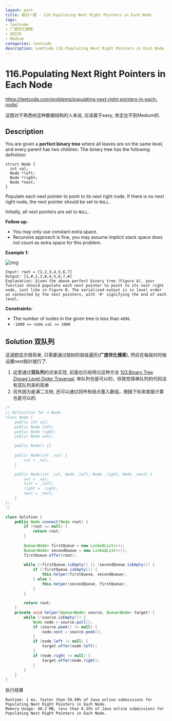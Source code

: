 ```yaml
---
layout: post
title: 每日一题 - 116.Populating Next Right Pointers in Each Node
tags:
- leetcode
- 广度优化搜索
- 双队列
- Medium
categories: leetcode
description: LeetCode 116.Populating Next Right Pointers in Each Node
---
```


# 116.Populating Next Right Pointers in Each Node

https://leetcode.com/problems/populating-next-right-pointers-in-each-node/

这题对于熟悉树这种数据结构的人来说, 应该属于easy, 肯定达不到Medium的.

## Description

You are given a **perfect binary tree** where all leaves are on the same level, and every parent has two children. The binary tree has the following definition:

```
struct Node {
  int val;
  Node *left;
  Node *right;
  Node *next;
}
```

Populate each next pointer to point to its next right node. If there is no next right node, the next pointer should be set to `NULL`.

Initially, all next pointers are set to `NULL`.

 

**Follow up:**

- You may only use constant extra space.
- Recursive approach is fine, you may assume implicit stack space does not count as extra space for this problem.

 

**Example 1:**

![img](https://assets.leetcode.com/uploads/2019/02/14/116_sample.png)

```
Input: root = [1,2,3,4,5,6,7]
Output: [1,#,2,3,#,4,5,6,7,#]
Explanation: Given the above perfect binary tree (Figure A), your function should populate each next pointer to point to its next right node, just like in Figure B. The serialized output is in level order as connected by the next pointers, with '#' signifying the end of each level.
```

 

**Constraints:**

- The number of nodes in the given tree is less than `4096`.
- `-1000 <= node.val <= 1000`

## Solution 双队列

这道题显示很简单, 只需要通过按树的层级遍历(**广度优化搜索**), 然后在每层的时候设置next指针就行了.  

1. 这里通过**双队列**的式来实现, 前面也已经用过这种方法 [103.Binary Tree Zigzag Level Order Traversal](https://jianbo.me/leetcode/2020/05/03/leetcode-103-binary-tree-zigzag-level-order-traversal/#103binary-tree-zigzag-level-order-traversal),  单队列也是可以的，但我觉得单队列的代码没有双队列来的简单
2. 另外因为是满二叉树, 还可以通过将所有结点塞入数组，根据下标来直接计算也是可以的. 

```java
/*
// Definition for a Node.
class Node {
    public int val;
    public Node left;
    public Node right;
    public Node next;

    public Node() {}
    
    public Node(int _val) {
        val = _val;
    }

    public Node(int _val, Node _left, Node _right, Node _next) {
        val = _val;
        left = _left;
        right = _right;
        next = _next;
    }
};
*/

class Solution {
    public Node connect(Node root) {
        if (root == null) {
            return root;
        }
        
        Queue<Node> firstQueue = new LinkedList<>();
        Queue<Node> secondQueue = new LinkedList<>();
        firstQueue.offer(root);
        
        while (!firstQueue.isEmpty() || !secondQueue.isEmpty()) {
            if (!firstQueue.isEmpty()) {
                this.helper(firstQueue, secondQueue);
            } else {
                this.helper(secondQueue, firstQueue);
            }
        }
        
        return root;
    }   
    private void helper(Queue<Node> source, Queue<Node> target) {
        while (!source.isEmpty()) {
            Node node = source.poll();
            if (source.peek() != null) {
                node.next = source.peek();
            }
            if (node.left != null) {
                target.offer(node.left);
            }
            if (node.right != null) {
                target.offer(node.right);
            }
        }
    }
}
```

执行结果

```
Runtime: 1 ms, faster than 50.99% of Java online submissions for Populating Next Right Pointers in Each Node.
Memory Usage: 40.2 MB, less than 6.35% of Java online submissions for Populating Next Right Pointers in Each Node.
```


